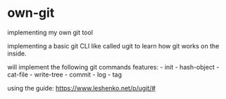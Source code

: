 # own-git

implementing my own git tool

implementing a basic git CLI like called ugit to learn how git works on the inside.

will implement the following git commands features: 
	- init
	- hash-object
	- cat-file
	- write-tree
	- commit
	- log
	- tag

using the guide: https://www.leshenko.net/p/ugit/#
